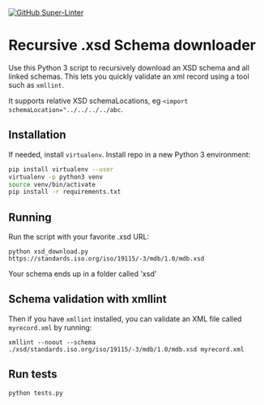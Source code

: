 [![GitHub Super-Linter](https://github.com/n-a-t-e/xsd_download/workflows/Lint%20Code%20Base/badge.svg)](https://github.com/marketplace/actions/super-linter)

# Recursive .xsd Schema downloader

Use this Python 3 script to recursively download an XSD schema and all linked schemas. This lets you quickly validate an xml record using a tool such as `xmllint`.

It supports relative XSD schemaLocations, eg `<import schemaLocation="../../../../abc`.

## Installation

If needed, install `virtualenv`. Install repo in a new Python 3 environment:

```sh
pip install virtualenv --user
virtualenv -p python3 venv
source venv/bin/activate
pip install -r requirements.txt
```

## Running

Run the script with your favorite .xsd URL:

`python xsd_download.py https://standards.iso.org/iso/19115/-3/mdb/1.0/mdb.xsd`

Your schema ends up in a folder called 'xsd'

## Schema validation with xmllint

Then if you have `xmllint` installed, you can validate an XML file called `myrecord.xml` by running:

`xmllint --noout --schema ./xsd/standards.iso.org/iso/19115/-3/mdb/1.0/mdb.xsd myrecord.xml`

## Run tests

`python tests.py`

